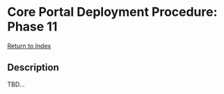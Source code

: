 # Core Portal Deployment Procedure: Phase 11

[Return to Index](../index.md)

## Description

TBD...
